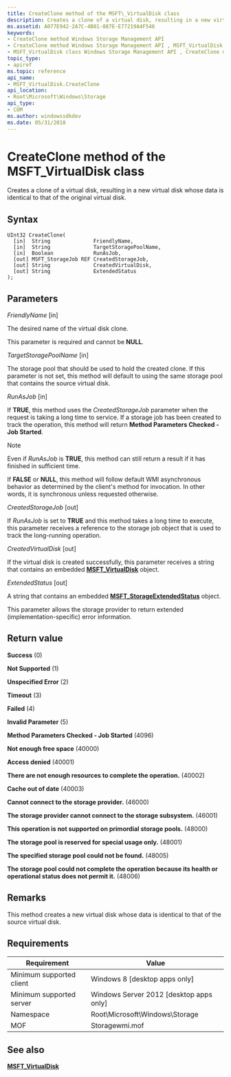 ```yaml
---
title: CreateClone method of the MSFT\_VirtualDisk class
description: Creates a clone of a virtual disk, resulting in a new virtual disk whose data is identical to that of the original virtual disk.
ms.assetid: A077E942-2A7C-4B81-887E-E77219A4F546
keywords:
- CreateClone method Windows Storage Management API
- CreateClone method Windows Storage Management API , MSFT_VirtualDisk class
- MSFT_VirtualDisk class Windows Storage Management API , CreateClone method
topic_type:
- apiref
ms.topic: reference
api_name:
- MSFT_VirtualDisk.CreateClone
api_location:
- Root\Microsoft\Windows\Storage
api_type:
- COM
ms.author: windowssdkdev
ms.date: 05/31/2018
---
```


# CreateClone method of the MSFT\_VirtualDisk class

Creates a clone of a virtual disk, resulting in a new virtual disk whose data is identical to that of the original virtual disk.

## Syntax


```mof
UInt32 CreateClone(
  [in]  String              FriendlyName,
  [in]  String              TargetStoragePoolName,
  [in]  Boolean             RunAsJob,
  [out] MSFT_StorageJob REF CreatedStorageJob,
  [out] String              CreatedVirtualDisk,
  [out] String              ExtendedStatus
);
```



## Parameters

 

*FriendlyName* \[in\]
 

The desired name of the virtual disk clone.

This parameter is required and cannot be **NULL**.

 

*TargetStoragePoolName* \[in\]
 

The storage pool that should be used to hold the created clone. If this parameter is not set, this method will default to using the same storage pool that contains the source virtual disk.

 

*RunAsJob* \[in\]
 

If **TRUE**, this method uses the *CreatedStorageJob* parameter when the request is taking a long time to service. If a storage job has been created to track the operation, this method will return **Method Parameters Checked - Job Started**.

> [!Note]  
> Even if *RunAsJob* is **TRUE**, this method can still return a result if it has finished in sufficient time.

 

If **FALSE** or **NULL**, this method will follow default WMI asynchronous behavior as determined by the client's method for invocation. In other words, it is synchronous unless requested otherwise.

 

*CreatedStorageJob* \[out\]
 

If *RunAsJob* is set to **TRUE** and this method takes a long time to execute, this parameter receives a reference to the storage job object that is used to track the long-running operation.

 

*CreatedVirtualDisk* \[out\]
 

If the virtual disk is created successfully, this parameter receives a string that contains an embedded [**MSFT\_VirtualDisk**](msft-virtualdisk.md) object.

 

*ExtendedStatus* \[out\]
 

A string that contains an embedded [**MSFT\_StorageExtendedStatus**](msft-storageextendedstatus.md) object.

This parameter allows the storage provider to return extended (implementation-specific) error information.

 

## Return value

 

**Success** (0)
 

**Not Supported** (1)
 

**Unspecified Error** (2)
 

**Timeout** (3)
 

**Failed** (4)
 

**Invalid Parameter** (5)
 

**Method Parameters Checked - Job Started** (4096)
 

**Not enough free space** (40000)
 

**Access denied** (40001)
 

**There are not enough resources to complete the operation.** (40002)
 

**Cache out of date** (40003)
 

**Cannot connect to the storage provider.** (46000)
 

**The storage provider cannot connect to the storage subsystem.** (46001)
 

**This operation is not supported on primordial storage pools.** (48000)
 

**The storage pool is reserved for special usage only.** (48001)
 

**The specified storage pool could not be found.** (48005)
 

**The storage pool could not complete the operation because its health or operational status does not permit it.** (48006)
 

## Remarks

This method creates a new virtual disk whose data is identical to that of the source virtual disk.

## Requirements



| Requirement | Value |
|-------------------------------------|-------------------------------------------------------------------------------------------|
| Minimum supported client | Windows 8 \[desktop apps only\]                                                |
| Minimum supported server | Windows Server 2012 \[desktop apps only\]                                      |
| Namespace                | Root\\Microsoft\\Windows\\Storage                                              |
| MOF                      |  Storagewmi.mof  |



## See also

 

[**MSFT\_VirtualDisk**](msft-virtualdisk.md)
 

 

 





